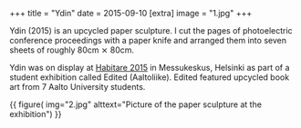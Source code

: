 +++
title = "Ydin"
date = 2015-09-10
[extra]
image = "1.jpg"
+++

Ydin (2015) is an upcycled paper sculpture. I cut the pages of photoelectric conference proceedings with a paper knife and arranged them into seven sheets of roughly 80cm ⨯ 80cm.

Ydin was on display at [Habitare 2015](https://habitare.messukeskus.com/) in Messukeskus, Helsinki as part of a student exhibition called Edited (Aaltoliike). Edited featured upcycled book art from 7 Aalto University students.

{{
    figure(
        img="2.jpg"
        alttext="Picture of the paper sculpture at the exhibition")
}}
